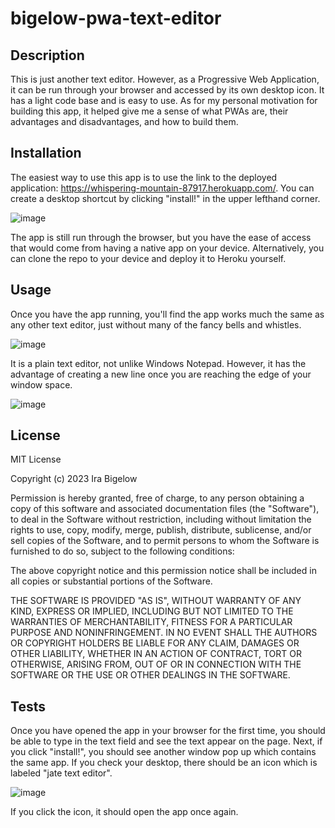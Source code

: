 # bigelow-pwa-text-editor

## Description

This is just another text editor. However, as a Progressive Web Application, it can be run through your browser and accessed by its own desktop icon. It has a light code base and is easy to use. As for my personal motivation for building this app, it helped give me a sense of what PWAs are, their advantages and disadvantages, and how to build them. 

## Installation

The easiest way to use this app is to use the link to the deployed application: https://whispering-mountain-87917.herokuapp.com/. You can create a desktop shortcut by clicking "install!" in the upper lefthand corner. 

![image](https://user-images.githubusercontent.com/115512219/236336260-cd6e3ed6-562b-47c1-b1a8-82800922738e.png)

The app is still run through the browser, but you have the ease of access that would come from having a native app on your device. Alternatively, you can clone the repo to your device and deploy it to Heroku yourself. 

## Usage

Once you have the app running, you'll find the app works much the same as any other text editor, just without many of the fancy bells and whistles. 

![image](https://user-images.githubusercontent.com/115512219/236336792-bf914fe6-ed81-477c-85c4-c44037f60ed9.png)

It is a plain text editor, not unlike Windows Notepad. However, it has the advantage of creating a new line once you are reaching the edge of your window space. 

![image](https://user-images.githubusercontent.com/115512219/236336939-27de6a60-f38d-495d-8f05-3a2160f24471.png)

## License

MIT License

Copyright (c) 2023 Ira Bigelow

Permission is hereby granted, free of charge, to any person obtaining a copy
of this software and associated documentation files (the "Software"), to deal
in the Software without restriction, including without limitation the rights
to use, copy, modify, merge, publish, distribute, sublicense, and/or sell
copies of the Software, and to permit persons to whom the Software is
furnished to do so, subject to the following conditions:

The above copyright notice and this permission notice shall be included in all
copies or substantial portions of the Software.

THE SOFTWARE IS PROVIDED "AS IS", WITHOUT WARRANTY OF ANY KIND, EXPRESS OR
IMPLIED, INCLUDING BUT NOT LIMITED TO THE WARRANTIES OF MERCHANTABILITY,
FITNESS FOR A PARTICULAR PURPOSE AND NONINFRINGEMENT. IN NO EVENT SHALL THE
AUTHORS OR COPYRIGHT HOLDERS BE LIABLE FOR ANY CLAIM, DAMAGES OR OTHER
LIABILITY, WHETHER IN AN ACTION OF CONTRACT, TORT OR OTHERWISE, ARISING FROM,
OUT OF OR IN CONNECTION WITH THE SOFTWARE OR THE USE OR OTHER DEALINGS IN THE
SOFTWARE.

## Tests

Once you have opened the app in your browser for the first time, you should be able to type in the text field and see the text appear on the page. Next, if you click "install!", you should see another window pop up which contains the same app. If you check your desktop, there should be an icon which is labeled "jate text editor". 

![image](https://user-images.githubusercontent.com/115512219/236336383-27795c85-a45e-4bbd-b821-a020b3c6f1d2.png)

If you click the icon, it should open the app once again. 

